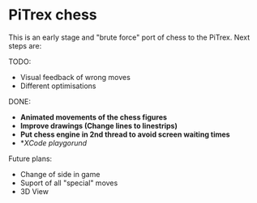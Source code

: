 # PiTrex chess

This is an early stage and "brute force" port of chess to the PiTrex. 
Next steps are:

TODO:
- Visual feedback of wrong moves
- Different optimisations

DONE:
- **Animated movements of the chess figures**
- **Improve drawings (Change lines to linestrips)**
- **Put chess engine in 2nd thread to avoid screen waiting times**
- **XCode playgorund*

Future plans:
- Change of side in game
- Suport of all "special" moves
- 3D View

